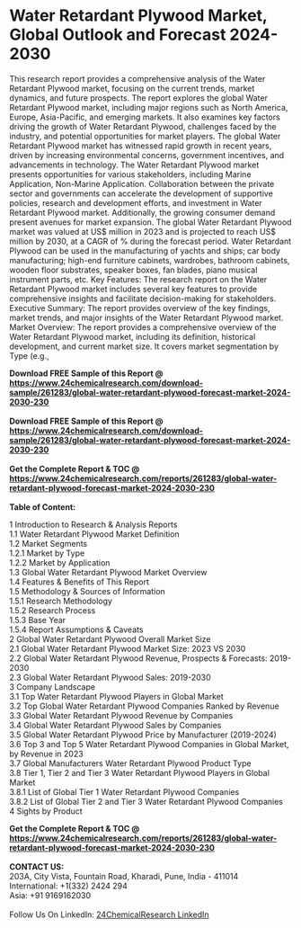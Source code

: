 <h1>Water Retardant Plywood Market, Global Outlook and Forecast 2024-2030</h1><p>This research report provides a comprehensive analysis of the Water Retardant Plywood market, focusing on the current trends, market dynamics, and future prospects. The report explores the global Water Retardant Plywood market, including major regions such as North America, Europe, Asia-Pacific, and emerging markets. It also examines key factors driving the growth of Water Retardant Plywood, challenges faced by the industry, and potential opportunities for market players.
The global Water Retardant Plywood market has witnessed rapid growth in recent years, driven by increasing environmental concerns, government incentives, and advancements in technology. The Water Retardant Plywood market presents opportunities for various stakeholders, including Marine Application, Non-Marine Application. Collaboration between the private sector and governments can accelerate the development of supportive policies, research and development efforts, and investment in Water Retardant Plywood market. Additionally, the growing consumer demand present avenues for market expansion.
The global Water Retardant Plywood market was valued at US$ million in 2023 and is projected to reach US$ million by 2030, at a CAGR of % during the forecast period.
Water Retardant Plywood can be used in the manufacturing of yachts and ships; car body manufacturing; high-end furniture cabinets, wardrobes, bathroom cabinets, wooden floor substrates, speaker boxes, fan blades, piano musical instrument parts, etc.
Key Features:
The research report on the Water Retardant Plywood market includes several key features to provide comprehensive insights and facilitate decision-making for stakeholders.
Executive Summary: The report provides overview of the key findings, market trends, and major insights of the Water Retardant Plywood market.
Market Overview: The report provides a comprehensive overview of the Water Retardant Plywood market, including its definition, historical development, and current market size. It covers market segmentation by Type (e.g., </p><div><b>Download FREE Sample of this Report @ 
            <a href="https://www.24chemicalresearch.com/download-sample/261283/global-water-retardant-plywood-forecast-market-2024-2030-230">
            https://www.24chemicalresearch.com/download-sample/261283/global-water-retardant-plywood-forecast-market-2024-2030-230</a></b></div><br><div><b>Download FREE Sample of this Report @ 
            <a href="https://www.24chemicalresearch.com/download-sample/261283/global-water-retardant-plywood-forecast-market-2024-2030-230">
            https://www.24chemicalresearch.com/download-sample/261283/global-water-retardant-plywood-forecast-market-2024-2030-230</a></b></div><br><div><b>Get the Complete Report & TOC @ 
            <a href="https://www.24chemicalresearch.com/reports/261283/global-water-retardant-plywood-forecast-market-2024-2030-230">
            https://www.24chemicalresearch.com/reports/261283/global-water-retardant-plywood-forecast-market-2024-2030-230</a></b></div><br>
            <b>Table of Content:</b><p>1 Introduction to Research & Analysis Reports<br />
    1.1 Water Retardant Plywood Market Definition<br />
    1.2 Market Segments<br />
        1.2.1 Market by Type<br />
        1.2.2 Market by Application<br />
    1.3 Global Water Retardant Plywood Market Overview<br />
    1.4 Features & Benefits of This Report<br />
    1.5 Methodology & Sources of Information<br />
        1.5.1 Research Methodology<br />
        1.5.2 Research Process<br />
        1.5.3 Base Year<br />
        1.5.4 Report Assumptions & Caveats<br />
2 Global Water Retardant Plywood Overall Market Size<br />
    2.1 Global Water Retardant Plywood Market Size: 2023 VS 2030<br />
    2.2 Global Water Retardant Plywood Revenue, Prospects & Forecasts: 2019-2030<br />
    2.3 Global Water Retardant Plywood Sales: 2019-2030<br />
3 Company Landscape<br />
    3.1 Top Water Retardant Plywood Players in Global Market<br />
    3.2 Top Global Water Retardant Plywood Companies Ranked by Revenue<br />
    3.3 Global Water Retardant Plywood Revenue by Companies<br />
    3.4 Global Water Retardant Plywood Sales by Companies<br />
    3.5 Global Water Retardant Plywood Price by Manufacturer (2019-2024)<br />
    3.6 Top 3 and Top 5 Water Retardant Plywood Companies in Global Market, by Revenue in 2023<br />
    3.7 Global Manufacturers Water Retardant Plywood Product Type<br />
    3.8 Tier 1, Tier 2 and Tier 3 Water Retardant Plywood Players in Global Market<br />
        3.8.1 List of Global Tier 1 Water Retardant Plywood Companies<br />
        3.8.2 List of Global Tier 2 and Tier 3 Water Retardant Plywood Companies<br />
4 Sights by Product</p><div><b>Get the Complete Report & TOC @ 
            <a href="https://www.24chemicalresearch.com/reports/261283/global-water-retardant-plywood-forecast-market-2024-2030-230">
            https://www.24chemicalresearch.com/reports/261283/global-water-retardant-plywood-forecast-market-2024-2030-230</a></b></div><br><b>CONTACT US:</b><br>
            203A, City Vista, Fountain Road, Kharadi, Pune, India - 411014<br>
            International: +1(332) 2424 294<br>
            Asia: +91 9169162030 <br><br>
            Follow Us On LinkedIn: <a href="https://www.linkedin.com/company/24chemicalresearch/">24ChemicalResearch LinkedIn</a>